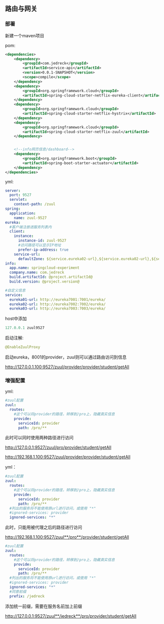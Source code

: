 ## 路由与网关

### 部署

新建一个maven项目

pom:

```xml
<dependencies>
    <dependency>
        <groupId>com.jedreck</groupId>
        <artifactId>service-api</artifactId>
        <version>0.0.1-SNAPSHOT</version>
        <scope>compile</scope>
    </dependency>
    <dependency>
        <groupId>org.springframework.cloud</groupId>
        <artifactId>spring-cloud-starter-netflix-eureka-client</artifactId>
    </dependency>
    <dependency>
        <groupId>org.springframework.cloud</groupId>
        <artifactId>spring-cloud-starter-netflix-hystrix</artifactId>
    </dependency>
    <dependency>
        <groupId>org.springframework.cloud</groupId>
        <artifactId>spring-cloud-starter-netflix-zuul</artifactId>
    </dependency>


    <!--info网页信息/dashboard-->
    <dependency>
        <groupId>org.springframework.boot</groupId>
        <artifactId>spring-boot-starter-actuator</artifactId>
    </dependency>
</dependencies>
```

yml:

```yaml
server:
  port: 9527
  servlet:
    context-path: /zuul
spring:
  application:
    name: zuul-9527
eureka:
  #客户端注册进服务列表内
  client:
    instance:
      instance-id: zuul-9527
      #访问路径可以显示IP地址
      prefer-ip-address: true
    service-url:
      defaultZone: ${service.eureka02-url},${service.eureka02-url},${service.eureka03-url}
info:
  app.name: springcloud-experiment
  company.name: com.jedreck
  build.artifactId: @project.artifactId@
  build.version: @project.version@

#自定义信息
service:
  eureka01-url: http://eureka7001:7001/eureka/
  eureka02-url: http://eureka7002:7002/eureka/
  eureka03-url: http://eureka7003:7003/eureka/
```

host中添加

```java
127.0.0.1 zuul9527
```

启动注解:

```java
@EnableZuulProxy
```

启动eureka，8001的provider，zuul则可以通过路由访问到信息

 http://127.0.0.1.100:9527/zuul/provider/provider/student/getAll 





### 增强配置

yml:

```yaml
#zuul配置
zuul:
  routes:
    #这个可以将provider的路径，转移到/pro上，隐藏真实信息
    provide:
      serviceId: provider
      path: /pro/**
```

此时可以同时使用两种路径进行访问

 http://127.0.0.1:9527/zuul/pro/provider/student/getAll 

 http://192.168.1.100:9527/zuul/provider/provider/student/getAll 

yml：

```yaml
#zuul配置
zuul:
  routes:
    #这个可以将provider的路径，转移到/pro上，隐藏真实信息
    provide:
      serviceId: provider
      path: /pro/**
  #列出的服务将不能使用原url进行访问，或使用 "*"
  #ignored-services: provider
  ignored-services: "*"
```

此时，只能用被代理之后的路径进行访问

 http://192.168.1.100:9527/zuul**/pro**/provider/student/getAll 

```yaml
#zuul配置
zuul:
  routes:
    #这个可以将provider的路径，转移到/pro上，隐藏真实信息
    provide:
      serviceId: provider
      path: /pro/**
  #列出的服务将不能使用原url进行访问，或使用 "*"
  #ignored-services: provider
  ignored-services: "*"
  #同意前缀
  prefix: /jedreck
```

添加统一前缀，需要在服务名前加上前缀

 http://127.0.0.1:9527/zuul**/jedreck**/pro/provider/student/getAll 